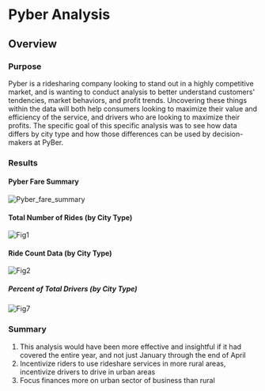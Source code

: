 # Pyber Analysis

## Overview

### Purpose

Pyber is a ridesharing company looking to stand out in a highly competitive market, and is wanting to conduct analysis to better understand customers' tendencies, market behaviors, and profit trends. Uncovering these things within the data will both help consumers looking to maximize their value and efficiency of the service, and drivers who are looking to maximize their profits. The specific goal of this specific analysis was to see how data differs by city type and how those differences can be used by decision-makers at PyBer.

### Results

#### Pyber Fare Summary

![Pyber_fare_summary](https://user-images.githubusercontent.com/77767984/120051630-f6448100-bfe6-11eb-9c00-a1437355ebf3.png)

#### Total Number of Rides (by City Type)

![Fig1](https://user-images.githubusercontent.com/77767984/120051964-8505cd80-bfe8-11eb-897c-9b7a268fd359.png)

#### Ride Count Data (by City Type)

![Fig2](https://user-images.githubusercontent.com/77767984/120059868-c8c4fb00-c019-11eb-93d7-dd534c022805.png)

##### Percent of Total Drivers (by City Type)

![Fig7](https://user-images.githubusercontent.com/77767984/120059910-fb6ef380-c019-11eb-9a5f-8296e1e40966.png)

### Summary

1. This analysis would have been more effective and insightful if it had covered the entire year, and not just January through the end of April
2. Incentivize riders to use rideshare services in more rural areas, incentivize drivers to drive in urban areas
3. Focus finances more on urban sector of business than rural


